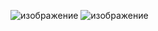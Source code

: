 ![изображение](https://github.com/qwendi/lab4/assets/97935312/4ea963f7-a1f0-4144-aeb4-8323b63d430c)
![изображение](https://github.com/qwendi/lab4/assets/97935312/c8300c09-4eb3-459d-947b-2ed80de88d6d)
